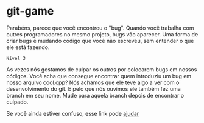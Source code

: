 git-game
========

Parabéns, parece que você encontrou o "bug".
Quando você trabalha com outres programadores no mesmo projeto, bugs vão aparecer.
Uma forma de criar bugs é mudando código que você não escreveu, sem entender o que ele está fazendo.

``Nível 3``

As vezes nós gostamos de culpar os outros por colocarem bugs em nossos códigos.
Você acha que consegue encontrar quem introduziu um bug em nosso arquivo cool.cpp?
Nós achamos que ele teve algo a ver com o desenvolvimento do git.
E pelo que nós ouvimos ele também fez uma branch em seu nome.
Mude para aquela branch depois de encontrar o culpado.

Se você ainda estiver confuso, esse link pode [ajudar](http://git-scm.com/docs/git-blame)

